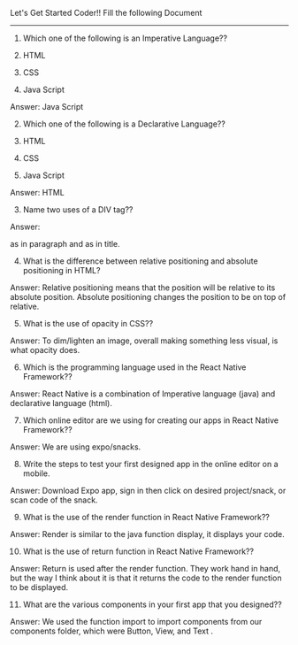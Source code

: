 Let's Get Started Coder!!
Fill the following Document
__________________________________________________________________________

1. Which one of the following is an Imperative Language??

1.	HTML
2.	CSS
3.	Java Script

Answer:  Java Script	



2. Which one of the following is a Declarative Language??

1.	HTML
2.	CSS
3.	Java Script

Answer: HTML



3. Name two uses of a DIV tag??

Answer: <p> as in paragraph and <t> as in title.



4. What is the difference between relative positioning and absolute positioning in HTML?

Answer: 
Relative positioning means that the position will be relative to its absolute position. Absolute positioning changes the position to be on top of relative.



5. What is the use of opacity in CSS??

Answer: To dim/lighten an image, overall making something less visual, is what opacity does.



6. Which is the programming language used in the React Native Framework??

Answer: React Native is a combination of Imperative language (java) and declarative language (html).



7. Which online editor are we using for creating our apps in React Native Framework??

Answer: We are using expo/snacks.



8. Write the steps to test your first designed app in the online editor on a mobile.

Answer: Download Expo app, sign in then click on desired project/snack, or scan code of the snack.



9. What is the use of the render function in React Native Framework??

Answer: Render is similar to the java function display, it displays your code.



10. What is the use of return function  in React Native Framework??

Answer: Return is used after the render function. They work hand in hand, but the way I think about it is that it returns the code to the render function to be displayed.



11. What are the various components in your first app that you designed??

Answer: We used the function import to import components from our components folder, which were Button, View, and Text .


